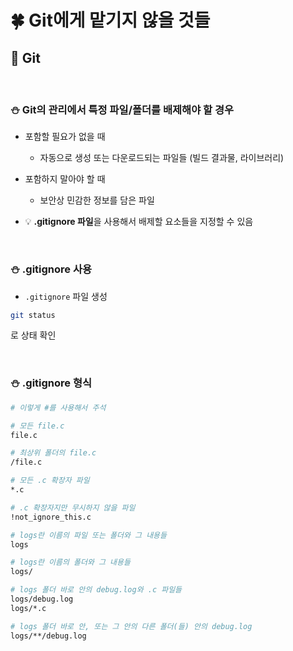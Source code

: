 # 🍀 Git에게 맡기지 않을 것들

## 🧸 Git

<br>

### ⛄ Git의 관리에서 특정 파일/폴더를 배제해야 할 경우

- 포함할 필요가 없을 때
  - 자동으로 생성 또는 다운로드되는 파일들 (빌드 결과물, 라이브러리)
- 포함하지 말아야 할 때

  - 보안상 민감한 정보를 담은 파일

- 💡 **.gitignore 파일**을 사용해서 배제할 요소들을 지정할 수 있음

<br>

### ⛄ .gitignore 사용

- `.gitignore` 파일 생성

```bash
git status
```

로 상태 확인

<br>

### ⛄ .gitignore 형식

```bash
# 이렇게 #를 사용해서 주석

# 모든 file.c
file.c

# 최상위 폴더의 file.c
/file.c

# 모든 .c 확장자 파일
*.c

# .c 확장자지만 무시하지 않을 파일
!not_ignore_this.c

# logs란 이름의 파일 또는 폴더와 그 내용들
logs

# logs란 이름의 폴더와 그 내용들
logs/

# logs 폴더 바로 안의 debug.log와 .c 파일들
logs/debug.log
logs/*.c

# logs 폴더 바로 안, 또는 그 안의 다른 폴더(들) 안의 debug.log
logs/**/debug.log
```
